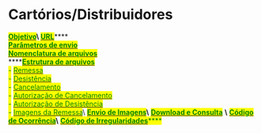 # Cartórios/Distribuidores

[<mark style="color:green;">**Objetivo**</mark>](objetivo.md)<mark style="color:green;">****</mark>\ <mark style="color:green;">****</mark>[<mark style="color:green;">**URL**</mark>](../convenios/url.md)****\
****[<mark style="color:green;">**Parâmetros de envio**</mark>](../convenios/parametros-de-envio.md)****\
****[<mark style="color:green;">**Nomenclatura de arquivos**</mark>](../convenios/nomenclatura-de-arquivos.md)****\
****[<mark style="color:green;">**Estrutura de arquivos**</mark>](../convenios/estrutura-de-arquivos/)\
<mark style="color:green;">-</mark> [<mark style="color:green;">Remessa</mark>](../convenios/estrutura-de-arquivos/remessa.md)\
<mark style="color:green;">-</mark> [<mark style="color:green;">Desistência</mark>](../convenios/estrutura-de-arquivos/desistencia.md)\
<mark style="color:green;">-</mark> [<mark style="color:green;">Cancelamento</mark>](../convenios/estrutura-de-arquivos/cancelamento.md)\
<mark style="color:green;">-</mark> [<mark style="color:green;">Autorização de Cancelamento</mark>](../convenios/estrutura-de-arquivos/autorizacao-de-cancelamento.md)\
<mark style="color:green;">-</mark> [<mark style="color:green;">Autorização de Desistência</mark>](../convenios/estrutura-de-arquivos/autorizacao-de-desistencia.md)\
<mark style="color:green;">-</mark> [<mark style="color:green;">Imagens da Remessa</mark>](../convenios/estrutura-de-arquivos/imagens-da-remessa.md)<mark style="color:green;"></mark>\ <mark style="color:green;"></mark>[<mark style="color:green;">**Envio de Imagens**</mark>](../convenios/envio-de-imagens.md)**\\** [<mark style="color:green;">**Download e Consulta**</mark>](../convenios/download-e-consulta.md) **\\** [<mark style="color:green;">**Código de Ocorrência**</mark>](../convenios/codigos-de-ocorrencia.md)**\\** [<mark style="color:green;">**Código de Irregularidades**</mark>](../convenios/codigos-de-irregularidades.md)<mark style="color:green;">\*\*\*\*</mark>
